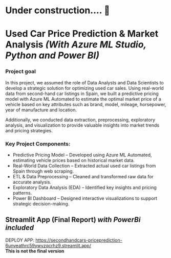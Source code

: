 # Under construction.... 🚧 

#  Used Car Price Prediction & Market Analysis  ***(With Azure ML Studio, Python and Power BI)***

### Project goal 
In this project, we assumed the role of Data Analysts and Data Scientists to develop a strategic solution for optimizing used car sales. Using real-world data from second-hand car listings in Spain, we built a predictive pricing model with Azure ML Automated to estimate the optimal market price of a vehicle based on key attributes such as brand, model, mileage, horsepower, year of manufacture and location.

Additionally, we conducted data extraction, preprocessing, exploratory analysis, and visualization to provide valuable insights into market trends and pricing strategies.


### Key Project Components:
- Predictive Pricing Model – Developed using Azure ML Automated, estimating vehicle prices based on historical market data.
- Real-World Data Collection – Extracted actual used car listings from Spain through web scraping.
- ETL & Data Preprocessing – Cleaned and transformed raw data for accurate analysis.
- Exploratory Data Analysis (EDA) – Identified key insights and pricing patterns.
- Power BI Dashboard – Designed interactive visualizations to support strategic decision-making.


## Streamlit App (Final Report) ***with PowerBi included***
DEPLOY APP: https://secondhandcars-priceprediction-6unveathrc59ywyzqcrhz9.streamlit.app/ <br/>
**This is not the final version**
